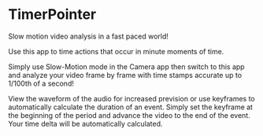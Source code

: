 # TimerPointer
Slow motion video analysis in a fast paced world!

Use this app to time actions that occur in minute moments of time.

Simply use Slow-Motion mode in the Camera app then switch to this app and analyze your video frame by frame with time stamps accurate up to 1/100th of a second!

View the waveform of the audio for increased prevision or use keyframes to automatically calculate the duration of an event. Simply set the keyframe at the beginning of the period and advance the video to the end of the event. Your time delta will be automatically calculated.
